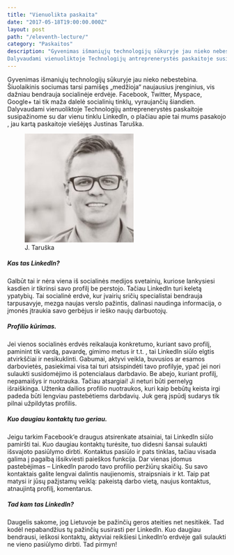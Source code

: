 ```yaml
---
title: "Vienuolikta paskaita"
date: "2017-05-18T19:00:00.000Z"
layout: post
path: "/eleventh-lecture/"
category: "Paskaitos"
description: "Gyvenimas išmaniųjų technologijų sūkuryje jau nieko nebestebina. Šiuolaikinis sociumas tarsi pamišęs \"medžioja\" naujausius įrenginius, vis dažniau bendrauja socialinėje erdvėje. Facebook, Twitter, Myspace, Google+ tai tik maža dalelė socialinių tinklų, vyraujančių šiandien.
Dalyvaudami vienuoliktoje Technologijų antreprenerystės paskaitoje susipažinome su dar vienu tinklu LinkedIn, o plačiau apie tai mums pasakojo , jau kartą paskaitoje viešėjęs Justinas Taruška. "
---
```


Gyvenimas išmaniųjų technologijų sūkuryje jau nieko nebestebina. Šiuolaikinis sociumas tarsi pamišęs „medžioja“ naujausius įrenginius, vis dažniau bendrauja socialinėje erdvėje. Facebook, Twitter, Myspace, Google+ tai tik maža dalelė socialinių tinklų, vyraujančių šiandien.
Dalyvaudami vienuoliktoje Technologijų antreprenerystės paskaitoje susipažinome su dar vienu tinklu LinkedIn, o plačiau apie tai mums pasakojo , jau kartą paskaitoje viešėjęs Justinas Taruška. 

<figure class="floatRight">
  <img style="height: 250px;" src="./taruska.jpg" alt="taruska">
  <figcaption>J. Taruška</figcaption>
</figure>

##### Kas tas LinkedIn?
Galbūt tai ir nėra viena iš socialinės medijos svetainių, kuriose lankysiesi kasdien ir tikrinsi savo profilį be perstojo. Tačiau LinkedIn turi keletą ypatybių. Tai socialinė erdvė, kur įvairių sričių specialistai bendrauja tarpusavyje, mezga naujas verslo pažintis, dalinasi naudinga informacija, o įmonės įtraukia savo gerbėjus ir ieško naujų darbuotojų.

##### Profilio kūrimas.
Jei vienos socialinės erdvės reikalauja konkretumo, kuriant savo profilį, paminint tik vardą, pavardę, gimimo metus ir t.t. , tai LinkedIn siūlo elgtis atvirkščiai ir nesikuklinti. Gabumai, aktyvi veikla, buvusios ar esamos darbovietės, pasiekimai visa tai turi atsispindėti tavo profilyje, ypač jei nori sulaukti susidomėjimo iš potencialaus darbdavio. Be abejo, kuriant profilį, nepamaišys ir nuotrauka. Tačiau atsargiai! Ji neturi būti pernelyg išraiškinga. Užtenka dailios profilio nuotraukos, kuri kaip bebūtų keista irgi padeda būti lengviau pastebėtiems darbdavių. Juk gerą įspūdį sudarys tik pilnai užpildytas profilis.

##### Kuo daugiau kontaktų tuo geriau.
Jeigu tarkim Facebook‘e draugus atsirenkate atsainiai, tai LinkedIn siūlo pamiršti tai. Kuo daugiau kontaktų turėsite, tuo didesni šansai sulaukti išsvajoto pasiūlymo dirbti. Kontaktus pasiūlo ir pats tinklas, tačiau visada galima į pagalbą išsikviesti  paieškos funkcija. Dar vienas įdomus pastebėjimas – LinkedIn parodo tavo profilio peržiūrų skaičių. Su savo kontaktais galite lengvai dalintis naujienomis, straipsniais ir kt. Taip pat matysi ir jūsų pažįstamų veiklą: pakeistą darbo vietą, naujus kontaktus, atnaujintą profilį, komentarus. 

##### Tad kam tas LinkedIn?
Daugelis sakome, jog Lietuvoje be pažinčių geros ateities net nesitikėk. Tad kodėl nepabandžius tų pažinčių susirasti per LinkedIn.  Kuo daugiau bendrausi, ieškosi kontaktų, aktyviai reikšiesi LinkedIn‘o erdvėje gali sulaukti ne vieno pasiūlymo dirbti. Tad pirmyn!